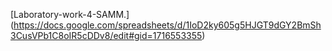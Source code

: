 [Laboratory-work-4-SAMM.] (https://docs.google.com/spreadsheets/d/1IoD2ky605g5HJGT9dGY2BmSh3CusVPb1C8oIR5cDDv8/edit#gid=1716553355)
